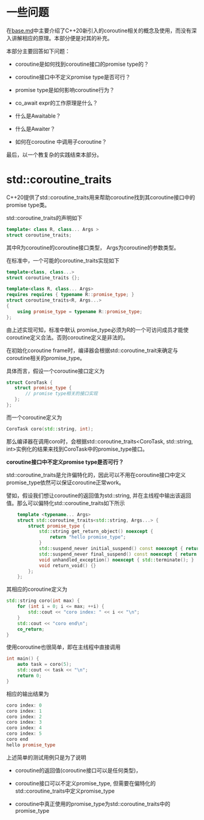 # 一些问题

在[base.md](./base.md)中主要介绍了C++20新引入的coroutine相关的概念及使用，而没有深入讲解相应的原理。本部分便是对其的补充。

本部分主要回答如下问题：

- coroutine是如何找到coroutine接口的promise type的？

- coroutine接口中不定义promise type是否可行？

- promise type是如何影响coroutine行为？

- co_await expr的工作原理是什么？

- 什么是Awaitable？ 

- 什么是Awaiter？

- 如何在coroutine 中调用子coroutine？

最后，以一个教复杂的实践结束本部分。

# std::coroutine_traits

C++20提供了std::coroutine_traits用来帮助coroutine找到其coroutine接口中的promise type类。

std::coroutine_traits的声明如下

```c++
template< class R, class... Args >
struct coroutine_traits;
```

其中R为coroutine的coroutine接口类型， Args为coroutine的参数类型。

在标准中，一个可能的coroutine_traits实现如下

```c++
template<class, class...>
struct coroutine_traits {};
 
template<class R, class... Args>
requires requires { typename R::promise_type; }
struct coroutine_traits<R, Args...>
{
    using promise_type = typename R::promise_type;
};
```

由上述实现可知，标准中默认 promise_type必须为R的一个可访问成员才能使coroutine定义合法。否则coroutine定义是非法的。

在初始化coroutine frame时，编译器会根据std::coroutine_trait来确定与coroutine相关的promise_type。

具体而言，假设一个coroutine接口定义为

```c++
struct CoroTask {
   struct promise_type {
       // promise type相关的接口实现
   };
};
```

而一个coroutine定义为

```c++
CoroTask coro(std::string, int);
```

那么编译器在调用coro时，会根据std::coroutine_traits<CoroTask, std::string, int>实例化的结果来找到CoroTask中的promise_type接口。

**coroutine接口中不定义promise type是否可行？**

std::coroutine_traits是允许偏特化的，因此可以不用在coroutine接口中定义promise_type依然可以保证coroutine正常work。

譬如，假设我们想让coroutine的返回值为std::string, 并在主线程中输出该返回值。那么可以偏特化std::coroutine_traits如下所示

```c++
    template <typename... Args> 
    struct std::coroutine_traits<std::string, Args...> {
        struct promise_type {
            std::string get_return_object() noexcept {
                return "hello promise_type";
            }
            std::suspend_never initial_suspend() const noexcept { return {}; }
            std::suspend_never final_suspend() const noexcept { return {}; }
            void unhandled_exception() noexcept { std::terminate(); }
            void return_void() {}
        };
    };

```

其相应的coroutine定义为

```c++
std::string coro(int max) {
    for (int i = 0; i <= max; ++i) {
        std::cout << "coro index: " << i << "\n";
    }
    std::cout << "coro end\n";
    co_return;
}
```

使用coroutine也很简单，即在主线程中直接调用

```c++
int main() {
    auto task = coro(5);
    std::cout << task << "\n";
    return 0;
}
```
相应的输出结果为
```c++
coro index: 0
coro index: 1
coro index: 2
coro index: 3
coro index: 4
coro index: 5
coro end
hello promise_type
```

上述简单的测试用例只是为了说明 

- coroutine的返回值(coroutine接口可以是任何类型)，

- coroutine接口可以不定义promise_type, 但需要在偏特化的std::coroutine_traits中定义promise_type

- coroutine中真正使用的promise_type为std::coroutine_traits中的promise_type

